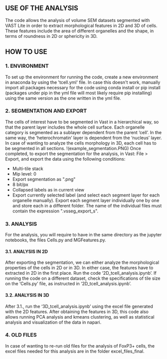 ## USE OF THE ANALYSIS
The code allows the analysis of volume SEM datasets segmented with VAST Lite in order to extract morphological features in 2D and 3D of cells. These features include the area of different organelles and the shape, in terms of roundness in 2D or sphericity in 3D.
## HOW TO USE
### 1.	ENVIRONMENT 
To set up the environment for running the code, create a new environment in anaconda by using the 'tcell.yml' file. 
In case this doesn't work, manually import all packages necessary for the code using conda install or pip install (packages under pip in the yml file will most likely require pip installing) using the same version as the one written in the yml file.
### 2.	SEGMENTATION AND EXPORT
The cells of interest have to be segmented in Vast in a hierarchical way, so that the parent layer includes the whole cell surface. Each organelle category is segmented as a sublayer dependent from the parent ‘cell’. In the same way, the ‘heterochromatin’ layer is dependent from the ‘nucleus’ layer. In case of wanting to analyze the cells morphology in 3D, each cell has to be segmented in all sections. 
!(example_segmentation.PNG)
Once completed, to export the segmentation for the analysis, in Vast: File > Export, and export the data using the following conditions:
* Multi-tile stack
* Mip level: 0
*  Export segmentation as ".png"
*  8 bit/px
*  Collapsed labels as in current view
*  Export currently selected label (and select each segment layer for each organelle manually).
Export each segment layer individually one by one and store each in a different folder. The name of the individual files must contain the expression ".vsseg_export_s".
### 3.	ANALYSIS
For the analysis, you will require to have in the same directory as the jupyter notebooks, the files Cells.py and MGFeatures.py.
#### 3.1.	ANALYSIS IN 2D
After exporting the segmentation, we can either analyze the morphological properties of the cells in 2D or in 3D. In either case, the features have to extracted in 2D in the first place. Run the code ‘2D_tcell_analysis.ipynb’.
If running the code on a different dataset, check the specifications of tile size on the ‘Cells.py’ file, as instructed in ‘2D_tcell_analysis.ipynb’.
 
#### 3.2.	ANALYSIS IN 3D
After 3.1., run the ‘3D_tcell_analysis.ipynb’ using the excel file generated with the 2D features. 
After obtaining the features in 3D, this code also allows running PCA analysis and kmeans clustering, as well as statistical analysis and visualization of the data in napari.
### 4. OLD FILES
In case of wanting to re-run old files for the analysis of FoxP3+ cells, the excel files needed for this analysis are in the folder excel_files_final.
